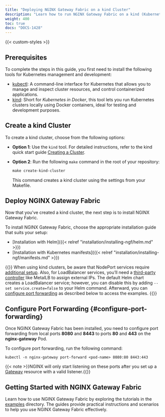```yaml
---
title: "Deploying NGINX Gateway Fabric on a kind Cluster"
description: "Learn how to run NGINX Gateway Fabric on a kind (Kubernetes in Docker) cluster."
weight: 400
toc: true
docs: "DOCS-1428"
---
```


{{< custom-styles >}}

## Prerequisites

To complete the steps in this guide, you first need to install the following tools for Kubernetes management and development:

- [kubectl](https://kubernetes.io/docs/tasks/tools/): A command-line interface for Kubernetes that allows you to manage and inspect cluster resources, and control containerized applications.
- [kind](https://kind.sigs.k8s.io/): Short for _Kubernetes in Docker_, this tool lets you run Kubernetes clusters locally using Docker containers, ideal for testing and development purposes.


## Create a kind Cluster

To create a kind cluster, choose from the following options:

- **Option 1**: Use the `kind` tool. For detailed instructions, refer to the kind quick start guide [Creating a Cluster](https://kind.sigs.k8s.io/docs/user/quick-start/#creating-a-cluster).

- **Option 2**: Run the following `make` command in the root of your repository:

   ```makefile
   make create-kind-cluster
   ```

   This command creates a kind cluster using the settings from your Makefile.


## Deploy NGINX Gateway Fabric

Now that you've created a kind cluster, the next step is to install NGINX Gateway Fabric.

To install NGINX Gateway Fabric, choose the appropriate installation guide that suits your setup:

- [Installation with Helm]({{< relref "installation/installing-ngf/helm.md" >}})
- [Installation with Kubernetes manifests]({{< relref "installation/installing-ngf/manifests.md" >}})

{{<note>}}
When using kind clusters, be aware that NodePort services require [additional setup](https://kind.sigs.k8s.io/docs/user/configuration/#nodeport-with-port-mappings). Also, for LoadBalancer services, you’ll need a [third-party controller](https://kind.sigs.k8s.io/docs/user/loadbalancer/) like MetalLB to assign external IPs. The default Helm chart creates a LoadBalancer service; however, you can disable this by adding `--set service.create=false` to your Helm command. Afterward, you can [configure port forwarding](#configure-port-forwarding) as described below to access the examples.
{{</note>}}

## Configure Port Forwarding {#configure-port-forwarding}

Once NGINX Gateway Fabric has been installed, you need to configure port forwarding from local ports **8080** and **8443** to ports **80** and **443** on the **nginx-gateway** Pod.

To configure port forwarding, run the following command:

```shell
kubectl -n nginx-gateway port-forward <pod-name> 8080:80 8443:443
```

{{< note >}}NGINX will only start listening on these ports after you set up a [Gateway](https://gateway-api.sigs.k8s.io/api-types/gateway/#gateway) resource with a valid listener.{{</note>}}

## Getting Started with NGINX Gateway Fabric

Learn how to use NGINX Gateway Fabric by exploring the tutorials in the [examples](https://github.com/nginxinc/nginx-gateway-fabric/tree/main/examples) directory. The guides provide practical instructions and scenarios to help you use NGINX Gateway Fabric effectively.
